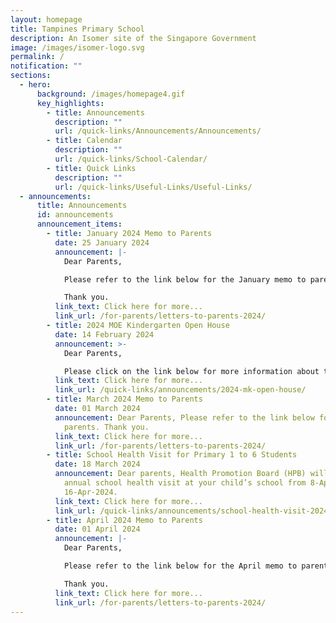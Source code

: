 ```yaml
---
layout: homepage
title: Tampines Primary School
description: An Isomer site of the Singapore Government
image: /images/isomer-logo.svg
permalink: /
notification: ""
sections:
  - hero:
      background: /images/homepage4.gif
      key_highlights:
        - title: Announcements
          description: ""
          url: /quick-links/Announcements/Announcements/
        - title: Calendar
          description: ""
          url: /quick-links/School-Calendar/
        - title: Quick Links
          description: ""
          url: /quick-links/Useful-Links/Useful-Links/
  - announcements:
      title: Announcements
      id: announcements
      announcement_items:
        - title: January 2024 Memo to Parents
          date: 25 January 2024
          announcement: |-
            Dear Parents,

            Please refer to the link below for the January memo to parents.

            Thank you.
          link_text: Click here for more...
          link_url: /for-parents/letters-to-parents-2024/
        - title: 2024 MOE Kindergarten Open House
          date: 14 February 2024
          announcement: >-
            Dear Parents,

            Please click on the link below for more information about the MK Open House.
          link_text: Click here for more...
          link_url: /quick-links/announcements/2024-mk-open-house/
        - title: March 2024 Memo to Parents
          date: 01 March 2024
          announcement: Dear Parents, Please refer to the link below for the March memo to
            parents. Thank you.
          link_text: Click here for more...
          link_url: /for-parents/letters-to-parents-2024/
        - title: School Health Visit for Primary 1 to 6 Students
          date: 18 March 2024
          announcement: Dear parents, Health Promotion Board (HPB) will be conducting
            annual school health visit at your child’s school from 8-Apr-2024 to
            16-Apr-2024.
          link_text: Click here for more...
          link_url: /quick-links/announcements/school-health-visit-2024/
        - title: April 2024 Memo to Parents
          date: 01 April 2024
          announcement: |-
            Dear Parents,

            Please refer to the link below for the April memo to parents.

            Thank you.
          link_text: Click here for more...
          link_url: /for-parents/letters-to-parents-2024/
---
```

